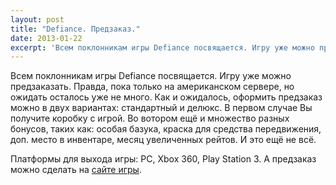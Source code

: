 ```yaml
---
layout: post
title: "Defiance. Предзаказ."
date: 2013-01-22
excerpt: 'Всем поклонникам игры Defiance посвящается. Игру уже можно предзаказать. Правда, пока только на американском сервере, но ожидать осталось уже не много. Как и ожидалось, оформить предзаказ можно в двух вариантах&#58; стандартный и делюкс.'
---
```


Всем поклонникам игры Defiance посвящается. Игру уже можно предзаказать. Правда, пока только на американском сервере, но ожидать осталось уже не много. Как и ожидалось, оформить предзаказ можно в двух вариантах: стандартный и делюкс. В первом случае Вы получите коробку с игрой. Во вотором ещё и множество разных бонусов, таких как: особая базука, краска для средства передвижения, доп. место в инвентаре, месяц увеличенных рейтов. И это ещё не всё.

Платформы для выхода игры: PC, Xbox 360, Play Station 3. А предзаказ можно сделать на <a href="http://defiance.com/en/pre-order/digital-editions/?CAS_REDIR=true">сайте игры</a>.
